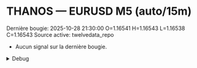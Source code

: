 # THANOS — EURUSD M5 (auto/15m)
Dernière bougie: 2025-10-28 21:30:00  O=1.16541  H=1.16543  L=1.16538  C=1.16543
Source active: twelvedata_repo

- Aucun signal sur la dernière bougie.

<details><summary>Debug</summary>

- TD_API_KEY manquant.

</details>